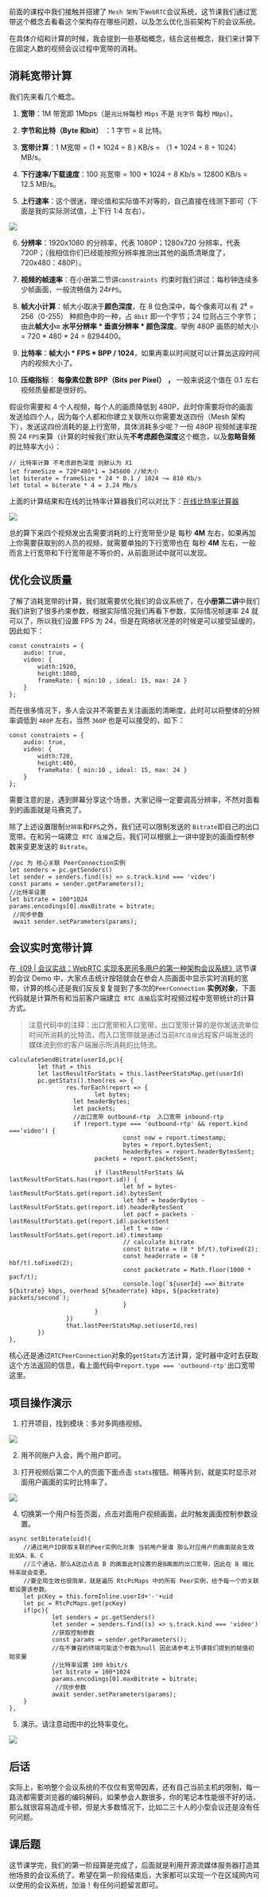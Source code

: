 前面的课程中我们接触并搭建了 `Mesh 架构`下`WebRTC`会议系统，这节课我们通过宽带这个概念去看看这个架构存在哪些问题，以及怎么优化当前架构下的会议系统。

在具体介绍和计算的时候，我会提到一些基础概念，结合这些概念，我们来计算下在固定人数的视频会议过程中宽带的消耗。

## 消耗宽带计算

我们先来看几个概念。

1.  **宽带**：1M 带宽即 1Mbps（是`兆比特`每秒 `Mbps` 不是 `兆字节` 每秒 `MBps`）。

<!---->

2.  **字节和比特（Byte 和bit）** ：1 字节 = 8 比特。

<!---->

3.  **宽带计算**：1 M宽带 = (1 * 1024 ÷ 8 ) KB/s = （1 * 1024 ÷ 8 ÷ 1024）MB/s。

<!---->

4.  **下行速率/下载速度**：100 兆宽带 = 100 * 1024 ÷ 8 Kb/s = 12800 KB/s = 12.5 MB/s。

<!---->

5.  **上行速率**：这个很迷，理论值和实际值不对等的，自己直接在线测下即可（下面是我的实际测试值，上下行 1:4 左右）。

![](img\11\1.image)

6.  **分辨率**：1920x1080 的分辨率，代表 1080P；1280x720 分辨率，代表 720P；（我相信你们已经能按照分辨率推测出其他的画质清晰度了，720x480：480P）。

<!---->

7.  **视频的帧速率**：在小册第二节讲` constraints  `约束时我们讲过：每秒钟连续多少帧画面，一般流畅值为 24`FPS`。

<!---->

8.  **帧大小计算**：帧大小取决于**颜色深度**，在 8 位色深中，每个像素可以有 2⁸ = 256（0-255） 种颜色中的一种，占 `8bit` 即一个字节；24 位则占三个字节；由此**帧大小= 水平分辨率 * 垂直分辨率 * 颜色深度**。举例 480P 画质的帧大小= 720 * 480 * 24 = 8294400。

<!---->

9.  **比特率**：**帧大小 * FPS * BPP / 1024**，如果再乘以时间就可以计算出这段时间内的视频大小了。

<!---->

10. **压缩指标**： **每像素位数 BPP（Bits per Pixel）** **，** 一般来说这个值在 0.1 左右视频质量都是很好的。

假设你需要和 4 个人视频，每个人的画质降低到 480P，此时你需要将你的画面发送给四个人，因为每个人都和你建立关联所以你需要发送四份（Mesh 架构下），发送这四份消耗的是上行宽带，具体消耗多少呢？一份 480P 视频帧速率按照 24 `FPS`来算（计算的时候我们默认先**不考虑颜色深度**这个概念，以及**忽略音频**的比特率大小）：

```
// 比特率计算 不考虑颜色深度 则默认为 X1
let frameSize = 720*480*1 = 345600 //帧大小
let biterate = frameSize * 24 * 0.1 / 1024 ~= 810 Kb/s
let total = biterate * 4 = 3.24 Mb/s
```

上面的计算结果和在线的比特率计算器我们可以对比下：[在线比特率计算器](https://www.omnicalculator.com/other/streaming-bitrate)

![](img\11\2.image)

总的算下来四个视频发出去需要消耗的上行宽带至少是 每秒 **4M** 左右，如果再加上你需要获取别的人员的视频，就需要单独的下行宽带也在 每秒 **4M** 左右，一般而言上行宽带和下行宽带是不等价的，从前面测试中就可以发现。

## 优化会议质量

了解了消耗宽带的计算，我们就需要优化我们的会议系统了，在**小册第二讲**中我们我们讲到了很多约束参数，根据实际情况我们再看下参数，实际情况帧速率 24 就可以了，所以我们设置 FPS 为 24，但是在网络状况差的时候是可以接受延缓的，因此如下：

```
const constraints = {
    audio: true,
    video: {
        width:1920,
        height:1080,
        frameRate: { min:10 , ideal: 15, max: 24 }
    }
};
```

而在很多情况下，多人会议并不需要去关注画面的清晰度，此时可以将整体的分辨率调低到 `480P` 左右，当然 `360P` 也是可以接受的，如下：

```
const constraints = {
    audio: true,
    video: {
        width:720,
        height:480,
        frameRate: { min:10 , ideal: 15, max: 24 }
    }
};
```

需要注意的是，遇到屏幕分享这个场景，大家记得一定要调高分辨率，不然对面看到的画面就是马赛克了。

除了上述设置限制`分辨率`和`FPS`之外，我们还可以限制发送的 `Bitrate`即自己的出口宽带。在和另一端建立`  RTC 连接 `之后，我们可以根据上一讲中提到的画面控制参数来变更发送的 `Bitrate`。

```
//pc 为 核心关联 PeerConnection实例 
let senders = pc.getSenders()
let sender = senders.find((s) => s.track.kind === 'video')
const params = sender.getParameters();
//比特率设置
let bitrate = 100*1024
params.encodings[0].maxBitrate = bitrate;
 //同步参数
 await sender.setParameters(params);
```

## 会议实时宽带计算

在[《09 | 会议实战：WebRTC 实现多房间多用户的第一种架构会议系统》](https://juejin.cn/book/7168418382318927880/section/7172208545868283917?scrollMenuIndex=1)这节课的会议 Demo 中，大家点击统计按钮就会在参会人员画面中显示实时消耗的宽带，计算的核心还是我们反反复复提到了多次的`PeerConnection` **实例对象**，下面代码就是计算所有和当前客户端建立`  RTC 连接 `后实时视频过程中宽带统计的计算方式。

> 注意代码中的注释：出口宽带和入口宽带，出口宽带计算的是你发送流单位时间所消耗的比特流，而入口宽带就是通过当前`RTC连接`远程客户端发送的媒体流到你的客户端展示所消耗的比特流。

```
calculateSendBitrate(userId,pc){
        let that = this
        let lastResultForStats = this.lastPeerStatsMap.get(userId)
        pc.getStats().then(res => {
                res.forEach(report => {
                        let bytes;
                  let headerBytes;
                  let packets;
                  //出口宽带 outbound-rtp  入口宽带 inbound-rtp
                  if (report.type === 'outbound-rtp' && report.kind ==='video') {
                                const now = report.timestamp;
                                bytes = report.bytesSent;
                                headerBytes = report.headerBytesSent;
                        packets = report.packetsSent;
                                
                        if (lastResultForStats && lastResultForStats.has(report.id)) {
                                let bf = bytes-lastResultForStats.get(report.id).bytesSent
                                let hbf = headerBytes - lastResultForStats.get(report.id).headerBytesSent
                                let pacf = packets - lastResultForStats.get(report.id).packetsSent
                                let t = now - lastResultForStats.get(report.id).timestamp
                                // calculate bitrate
                                const bitrate = (8 * bf/t).toFixed(2);
                                const headerrate = (8 * hbf/t).toFixed(2);
                                const packetrate = Math.floor(1000 * pacf/t);
                                console.log(`${userId} ==> Bitrate ${bitrate} kbps, overhead ${headerrate} kbps, ${packetrate} packets/second`);
                                }
                        }
                })
                that.lastPeerStatsMap.set(userId,res)
        })
},
```

核心还是通过`RTCPeerConnection`对象的`getStats`方法计算，定时器中定时去获取这个方法返回的信息，看上面代码中`report.type === 'outbound-rtp'`出口宽带这里。

## 项目操作演示

1.  打开项目，找到模块：多对多网络视频。

![](img\11\3.image)

2.  用不同账户入会，两个用户即可。

<!---->

3.  打开视频后第二个人的页面下面点击 `stats`按钮。稍等片刻，就是实时显示对面用户画面的实时比特率了。

![](img\11\4.image)

4.  切换第一个用户标签页面，点击对面用户视频画面，此时触发画面控制参数设置。

```
async setBiterate(uid){
    //通过用户ID获取关联的Peer实例化对象 当前用户是谁 那么对应用户的画面就会生效 比如A、B、C
    //三个通话，那么A这边点击 B 的画面此时设置的是B画面的出口宽带，因此在 B 端比特率就会变更。
    //要全局生效也很简单，就是遍历 RtcPcMaps 中的所有 Peer实例，给予每一个的关联都设置该参数。
    let pcKey = this.formInline.userId+'-'+uid
    let pc = RtcPcMaps.get(pcKey)
    if(pc){
            let senders = pc.getSenders()
            let sender = senders.find((s) => s.track.kind === 'video')
            //获取控制参数
            const params = sender.getParameters();
            //在不兼容的终端可能这个参数为null 因此请参考上节课我们提到的赋值初始变量
            //比特率设置 100 kbit/s
            let bitrate = 100*1024
            params.encodings[0].maxBitrate = bitrate;
             //同步参数
            await sender.setParameters(params);
    }        
},
```

5.  演示。请注意动图中的比特率变化。

![](img\11\5.image)

## 后话

实际上，影响整个会议系统的不仅仅有宽带因素，还有自己当前主机的限制，每一路流都需要浏览器的编码解码，如果参会人数很多，你的笔记本性能很不好的话，那么就很容易造成卡顿，但是大多数情况下，比如二三十人的小型会议还是没有任何问题。

## 课后题

这节课学完，我们的第一阶段算是完成了，后面就是利用开源流媒体服务器打造其他场景的会议系统了。希望在第一阶段结束后，大家都可以实现一个在区域网内可以使用的会议系统，加油！有任何问题留言即可。
